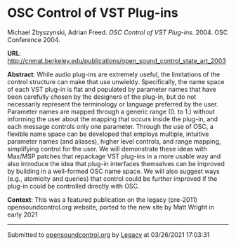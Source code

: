 # OSC Control of VST Plug-ins

Michael Zbyszynski, Adrian Freed. *OSC Control of VST Plug-ins*. 2004.  OSC Conference 2004. 

**URL**: <http://cnmat.berkeley.edu/publications/open_sound_control_state_art_2003>

**Abstract**: While audio plug-ins are extremely useful, the limitations of the control structure can make that use unwieldy. Specifically, the name space of each VST plug-in is flat and populated by parameter names that have been carefully chosen by the designers of the plug-in, but do not necessarily represent the terminology or language preferred by the user. Parameter names are mapped through a generic range (0. to 1.) without informing the user about the mapping that occurs inside the plug-in, and each message controls only one parameter. Through the use of OSC, a flexible name space can be developed that employs multiple, intuitive parameter names (and aliases), higher level controls, and range mapping, simplifying control for the user. We will demonstrate these ideas with Max/MSP patches that repackage VST plug-ins in a more usable way and also introduce the idea that plug-in interfaces themselves can be improved by building in a well-formed OSC name space. We will also suggest ways (e.g., atomicity and queries) that control could be further improved if the plug-in could be controlled directly with OSC.

**Context**: This was a featured publication on the legacy (pre-2011) opensoundcontrol.org website, ported to the new site by Matt Wright in early 2021

---
Submitted to [opensoundcontrol.org](https://opensoundcontrol.org) by [Legacy](https://web.archive.org) at 03/26/2021 17:03:31
